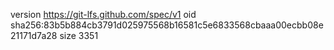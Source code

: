 version https://git-lfs.github.com/spec/v1
oid sha256:83b5b884cb3791d025975568b16581c5e6833568cbaaa00ecbb08e21171d7a28
size 3351

